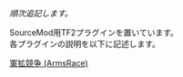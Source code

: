 *順次追記します。*

SourceMod用TF2プラグインを置いています。  
各プラグインの説明を以下に記述します。

[軍拡競争 (ArmsRace)](https://github.com/alchemistark/SourceMod_Plugin/blob/master/ArmsRace.md)

